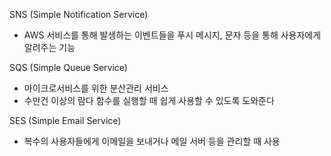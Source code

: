 SNS (Simple Notification Service)
- AWS 서비스를 통해 발생하는 이벤트들을 푸시 메시지, 문자 등을 통해 사용자에게 알려주는 기능

SQS (Simple Queue Service)
- 마이크로서비스를 위한 분산관리 서비스
- 수만건 이상의 람다 함수를 실행할 때 쉽게 사용할 수 있도록 도와준다

SES (Simple Email Service)
- 복수의 사용자들에게 이메일을 보내거나 메일 서버 등을 관리할 때 사용